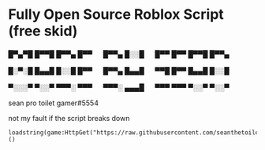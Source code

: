 # Fully Open Source Roblox Script (free skid)



█▀▄▀█ █▀▀█ █▀▀▄ █▀▀ 　 █▀▀▄ █░░█ 　 █▀▀ █▀▀ █▀▀█ █▀▀▄ 

█░▀░█ █▄▄█ █░░█ █▀▀ 　 █▀▀▄ █▄▄█ 　 ▀▀█ █▀▀ █▄▄█ █░░█ 

▀░░░▀ ▀░░▀ ▀▀▀░ ▀▀▀ 　 ▀▀▀░ ▄▄▄█ 　 ▀▀▀ ▀▀▀ ▀░░▀ ▀░░▀

sean pro toilet gamer#5554

not my fault if the script breaks down

```
loadstring(game:HttpGet("https://raw.githubusercontent.com/seanthetoiletgamer/RobloxScripts/main/Loadstring.lua"))()
```
